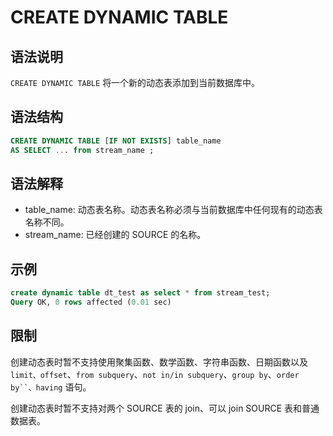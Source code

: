 # **CREATE DYNAMIC TABLE**

## **语法说明**

`CREATE DYNAMIC TABLE` 将一个新的动态表添加到当前数据库中。

## **语法结构**

```sql
CREATE DYNAMIC TABLE [IF NOT EXISTS] table_name 
AS SELECT ... from stream_name ;
```

## 语法解释

- table_name: 动态表名称。动态表名称必须与当前数据库中任何现有的动态表名称不同。
- stream_name: 已经创建的 SOURCE 的名称。

## **示例**

```sql
create dynamic table dt_test as select * from stream_test;
Query OK, 0 rows affected (0.01 sec)
```

## 限制

创建动态表时暂不支持使用聚集函数、数学函数、字符串函数、日期函数以及 `limit、offset`、`from subquery`、`not in/in subquery`、`group by`、`order by``、having` 语句。

创建动态表时暂不支持对两个 SOURCE 表的 join、可以 join SOURCE 表和普通数据表。
